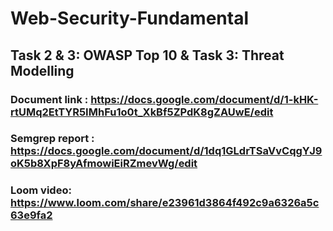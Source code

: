 # Web-Security-Fundamental

## Task 2 & 3: OWASP Top 10 & Task 3: Threat Modelling

### Document link : https://docs.google.com/document/d/1-kHK-rtUMq2EtTYR5IMhFu1o0t_XkBf5ZPdK8gZAUwE/edit

###  Semgrep report : https://docs.google.com/document/d/1dq1GLdrTSaVvCqgYJ9oK5b8XpF8yAfmowiEiRZmevWg/edit

### Loom video:  https://www.loom.com/share/e23961d3864f492c9a6326a5c63e9fa2
